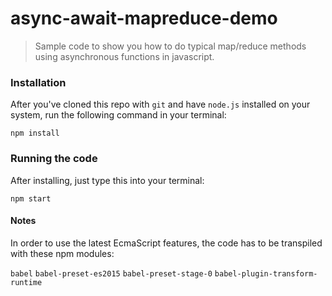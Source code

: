 # async-await-mapreduce-demo

> Sample code to show you how to do typical map/reduce methods using asynchronous functions in javascript.

### Installation

After you've cloned this repo with `git` and have `node.js` installed on your system, run the following command in your terminal:

`npm install`

### Running the code

After installing, just type this into your terminal:

`npm start`

#### Notes

In order to use the latest EcmaScript features, the code has to be transpiled with these npm modules:

`babel`
`babel-preset-es2015`
`babel-preset-stage-0`
`babel-plugin-transform-runtime`
